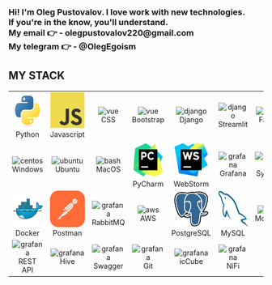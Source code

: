 <h3> 
Hi! I'm Oleg Pustovalov. I love work with new technologies. <br>
If you're in the know, you'll understand. <br>
My email 👉 - olegpustovalov220@gmail.com <br>
My telegram 👉 - @OlegEgoism
</h3>

<h2>MY STACK</h2>
<table>
  <tr>
    <td align="center">
      <img alt="python" height=72px src="https://raw.githubusercontent.com/devicons/devicon/master/icons/python/python-original.svg">
      <br>Python
    </td>
    <td align="center">
      <img alt="javascript" height=72px src="https://raw.githubusercontent.com/devicons/devicon/master/icons/javascript/javascript-original.svg">
      <br>Javascript
    </td>
    <td align="center">
      <img alt="vue" height=72px src="https://www.svgrepo.com/show/21671/css.svg">
      <br>CSS
    </td>
    <td align="center">
      <img alt="vue" height=72px src="https://www.svgrepo.com/show/330083/bootstrap.svg">
      <br>Bootstrap
    </td>
    <td align="center">
      <img alt="django" height=72px src="https://cdn.worldvectorlogo.com/logos/django.svg">
      <br>Django
    </td>
        <td align="center">
      <img alt="django" height=72px src="https://archive.org/download/github.com-streamlit-streamlit_-_2020-06-10_07-36-23/cover.jpg">
      <br>Streamlit
    </td>
    <td align="center">
      <img alt="django" height=72px src="https://cdn.worldvectorlogo.com/logos/fastapi.svg">
      <br>FastAPI
    </td>
    <td align="center">
      <img alt="vue" height=72px src="https://miro.medium.com/v2/1*K0a7xINk0RM5gfXGSN68cw.png">
      <br>React
    </td>
  </tr>
  <tr>
    <td align="center">
      <img alt="centos" height=72px src="https://upload.wikimedia.org/wikipedia/commons/thumb/5/5f/Windows_logo_-_2012.svg/768px-Windows_logo_-_2012.svg.png">
      <br>Windows
    </td>
    <td align="center">
      <img alt="ubuntu" height=72px src="https://user-images.githubusercontent.com/39632170/109294252-25681c80-7857-11eb-9ec4-4fbdad9fadfc.png">
      <br>Ubuntu
    </td>
    <td align="center">
      <img alt="bash" height=72px src="https://img.icons8.com/color/200/mac-logo.png">
      <br>MacOS
    </td>
    <td align="center">
      <img alt="pycharm" height=72px src="https://raw.githubusercontent.com/devicons/devicon/master/icons/pycharm/pycharm-original.svg">
      <br>PyCharm
    </td>
    <td align="center">
      <img alt="webstorm" height=72px src="https://raw.githubusercontent.com/devicons/devicon/master/icons/webstorm/webstorm-original.svg">
      <br>WebStorm
    </td>
    <td align="center">
      <img alt="grafana" height=72px src="https://cdn.worldvectorlogo.com/logos/grafana.svg">
      <br>Grafana
    </td>
        <td align="center">
      <img alt="grafana" height=72px src="https://app.yunohost.org/default/v3/logos/71a23aee2309aa0ffa9c960dc818b03d933058d4c93f8e6dd41ea238ee843938.png">
      <br>SyperSet
    </td>
    <td align="center">
      <img alt="grafana" height=72px src="https://avatars.githubusercontent.com/u/52467369?s=200&v=4">
      <br>Cube
    </td>
  </tr>
  <tr>
    <td align="center">
      <img alt="docker" height=72px src="https://raw.githubusercontent.com/devicons/devicon/master/icons/docker/docker-original.svg">
      <br>Docker
    </td>
    <td align="center">
      <img alt="docker" height=72px src="https://raw.githubusercontent.com/tandpfun/skill-icons/59059d9d1a2c092696dc66e00931cc1181a4ce1f/icons/Postman.svg">
      <br>Postman
    </td>
    <td align="center">
      <img alt="grafana" height=72px src="https://www.svgrepo.com/show/303576/rabbitmq-logo.svg">
      <br>RabbitMQ
    <td align="center">
      <img alt="aws" height=72px src="https://cdn.worldvectorlogo.com/logos/aws-logo.svg">
      <br>AWS
    </td>
    <td align="center">
      <img alt="postgresql" height=72px src="https://raw.githubusercontent.com/devicons/devicon/master/icons/postgresql/postgresql-original.svg">
      <br>PostgreSQL
    </td>
    <td align="center">
      <img alt="mysql" height=72px src="https://raw.githubusercontent.com/devicons/devicon/master/icons/mysql/mysql-original.svg">
      <br>MySQL
    </td>
    <td align="center">
      <img alt="mysql" height=72px src="https://cdn.worldvectorlogo.com/logos/mongodb-icon-1.svg">
      <br>MongoDB
    </td>
    <td align="center">
      <img alt="mysql" height=72px src="https://www.svgrepo.com/show/342166/redis.svg">
      <br>Redis
    </td>
  </tr>
    <td align="center">
      <img alt="grafana" height=72px src="https://cdn.prod.website-files.com/62038ffc9cd2db4558e3c7b7/623b43bcfcec4ae2e50ca6e3_rest.svg">
      <br>REST API
    </td>
    <td align="center">
      <img alt="grafana" height=72px src="https://upload.wikimedia.org/wikipedia/commons/thumb/b/bb/Apache_Hive_logo.svg/800px-Apache_Hive_logo.svg.png">
      <br>Hive
    </td>
    <td align="center">
      <img alt="grafana" height=72px src="https://s3.amazonaws.com/kinlane-productions2/bw-icons/bw-openapi-spec.png">
      <br>Swagger
    </td>
    <td align="center">
      <img alt="grafana" height=72px src="https://upload.wikimedia.org/wikipedia/commons/thumb/3/3f/Git_icon.svg/480px-Git_icon.svg.png">
      <br>Git
    </td>
    <td align="center">
      <img alt="grafana" height=72px src="https://avatars.mds.yandex.net/get-sprav-products/1521147/2a000001917fe180a8de459ad2d2b9d2a159/M_height">
      <br>icCube
    </td>
    <td align="center">
      <img alt="grafana" height=72px src="https://pngsource.in/assets/thumbnails/Apache-NiFi-Logo-Pngsource-0TYYYHLK.png">
      <br>NiFi
    </td>
</table>
